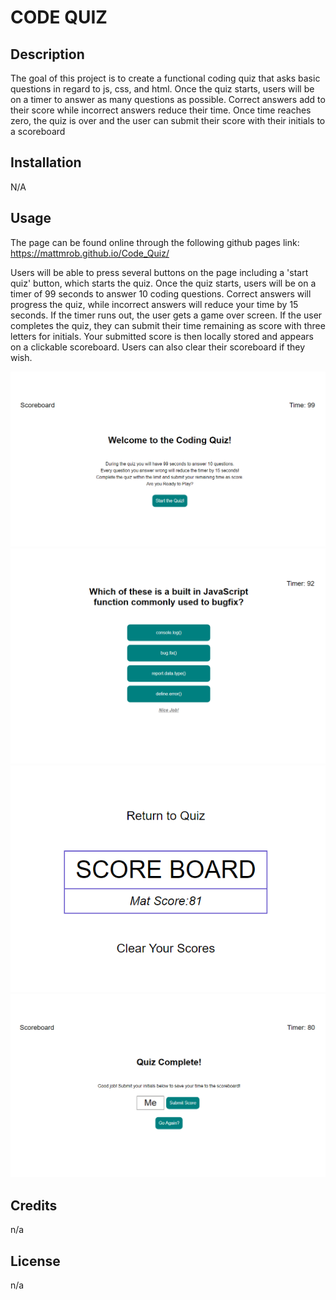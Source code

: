 # CODE QUIZ

## Description

The goal of this project is to create a functional coding quiz that asks basic questions in regard to js, css, and html. Once the quiz starts, users will be on a timer to answer as many questions as possible. Correct answers add to their score while incorrect answers reduce their time. Once time reaches zero, the quiz is over and the user can submit their score with their initials to a scoreboard

## Installation

N/A

## Usage

The page can be found online through the following github pages link: https://mattmrob.github.io/Code_Quiz/

Users will be able to press several buttons on the page including a 'start quiz' button, which starts the quiz. Once the quiz starts, users will be on a timer of 99 seconds to answer 10 coding questions. Correct answers will progress the quiz, while incorrect answers will reduce your time by 15 seconds. If the timer runs out, the user gets a game over screen. If the user completes the quiz, they can submit their time remaining as score with three letters for initials. Your submitted score is then locally stored and appears on a clickable scoreboard. Users can also clear their scoreboard if they wish.

![image](assets/imgs/quiz1.png)
![image](assets/imgs/quiz2.png)
![image](assets/imgs/quiz3.png)
![image](assets/imgs/quiz4.png)

## Credits

n/a

## License

n/a